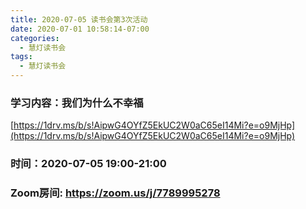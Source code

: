 ```yaml
---
title: 2020-07-05 读书会第3次活动
date: 2020-07-01 10:58:14-07:00
categories:
  - 慧灯读书会
tags:
  - 慧灯读书会
---
```

### 学习内容：我们为什么不幸福 

[https://1drv.ms/b/s!AipwG4OYfZ5EkUC2W0aC65eI14Mi?e=o9MjHp](https://1drv.ms/b/s!AipwG4OYfZ5EkUC2W0aC65eI14Mi?e=o9MjHp)

### 时间：2020-07-05 19:00-21:00

### Zoom房间: <https://zoom.us/j/7789995278>